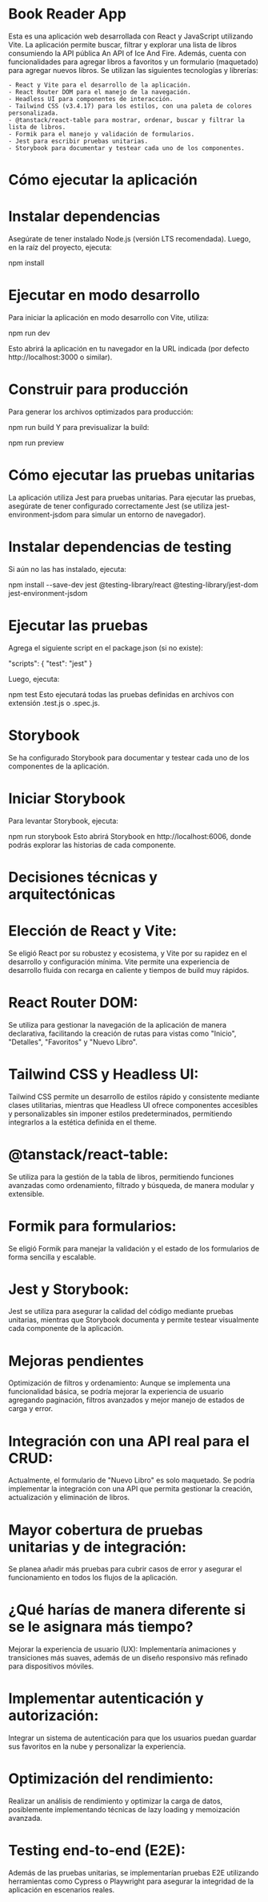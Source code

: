 # Book Reader App

Esta es una aplicación web desarrollada con React y JavaScript utilizando Vite. La aplicación permite buscar, filtrar y explorar una lista de libros consumiendo la API pública An API of Ice And Fire. Además, cuenta con funcionalidades para agregar libros a favoritos y un formulario (maquetado) para agregar nuevos libros. Se utilizan las siguientes tecnologías y librerías:

    - React y Vite para el desarrollo de la aplicación.
    - React Router DOM para el manejo de la navegación.
    - Headless UI para componentes de interacción.
    - Tailwind CSS (v3.4.17) para los estilos, con una paleta de colores personalizada.
    - @tanstack/react-table para mostrar, ordenar, buscar y filtrar la lista de libros.
    - Formik para el manejo y validación de formularios.
    - Jest para escribir pruebas unitarias.
    - Storybook para documentar y testear cada uno de los componentes.

# Cómo ejecutar la aplicación

# Instalar dependencias

Asegúrate de tener instalado Node.js (versión LTS recomendada). Luego, en la raíz del proyecto, ejecuta:

npm install

# Ejecutar en modo desarrollo

Para iniciar la aplicación en modo desarrollo con Vite, utiliza:

npm run dev

Esto abrirá la aplicación en tu navegador en la URL indicada (por defecto http://localhost:3000 o similar).

# Construir para producción

Para generar los archivos optimizados para producción:

npm run build
Y para previsualizar la build:

npm run preview

# Cómo ejecutar las pruebas unitarias

La aplicación utiliza Jest para pruebas unitarias. Para ejecutar las pruebas, asegúrate de tener configurado correctamente Jest (se utiliza jest-environment-jsdom para simular un entorno de navegador).

# Instalar dependencias de testing

Si aún no las has instalado, ejecuta:

npm install --save-dev jest @testing-library/react @testing-library/jest-dom jest-environment-jsdom

# Ejecutar las pruebas

Agrega el siguiente script en el package.json (si no existe):

"scripts": {
"test": "jest"
}

Luego, ejecuta:

npm test
Esto ejecutará todas las pruebas definidas en archivos con extensión .test.js o .spec.js.

# Storybook

Se ha configurado Storybook para documentar y testear cada uno de los componentes de la aplicación.

# Iniciar Storybook

Para levantar Storybook, ejecuta:

npm run storybook
Esto abrirá Storybook en http://localhost:6006, donde podrás explorar las historias de cada componente.

# Decisiones técnicas y arquitectónicas

# Elección de React y Vite:

Se eligió React por su robustez y ecosistema, y Vite por su rapidez en el desarrollo y configuración mínima. Vite permite una experiencia de desarrollo fluida con recarga en caliente y tiempos de build muy rápidos.

# React Router DOM:

Se utiliza para gestionar la navegación de la aplicación de manera declarativa, facilitando la creación de rutas para vistas como "Inicio", "Detalles", "Favoritos" y "Nuevo Libro".

# Tailwind CSS y Headless UI:

Tailwind CSS permite un desarrollo de estilos rápido y consistente mediante clases utilitarias, mientras que Headless UI ofrece componentes accesibles y personalizables sin imponer estilos predeterminados, permitiendo integrarlos a la estética definida en el theme.

# @tanstack/react-table:

Se utiliza para la gestión de la tabla de libros, permitiendo funciones avanzadas como ordenamiento, filtrado y búsqueda, de manera modular y extensible.

# Formik para formularios:

Se eligió Formik para manejar la validación y el estado de los formularios de forma sencilla y escalable.

# Jest y Storybook:

Jest se utiliza para asegurar la calidad del código mediante pruebas unitarias, mientras que Storybook documenta y permite testear visualmente cada componente de la aplicación.

# Mejoras pendientes

Optimización de filtros y ordenamiento:
Aunque se implementa una funcionalidad básica, se podría mejorar la experiencia de usuario agregando paginación, filtros avanzados y mejor manejo de estados de carga y error.

# Integración con una API real para el CRUD:

Actualmente, el formulario de "Nuevo Libro" es solo maquetado. Se podría implementar la integración con una API que permita gestionar la creación, actualización y eliminación de libros.

# Mayor cobertura de pruebas unitarias y de integración:

Se planea añadir más pruebas para cubrir casos de error y asegurar el funcionamiento en todos los flujos de la aplicación.

# ¿Qué harías de manera diferente si se le asignara más tiempo?

Mejorar la experiencia de usuario (UX):
Implementaría animaciones y transiciones más suaves, además de un diseño responsivo más refinado para dispositivos móviles.

# Implementar autenticación y autorización:

Integrar un sistema de autenticación para que los usuarios puedan guardar sus favoritos en la nube y personalizar la experiencia.

# Optimización del rendimiento:

Realizar un análisis de rendimiento y optimizar la carga de datos, posiblemente implementando técnicas de lazy loading y memoización avanzada.

# Testing end-to-end (E2E):

Además de las pruebas unitarias, se implementarían pruebas E2E utilizando herramientas como Cypress o Playwright para asegurar la integridad de la aplicación en escenarios reales.
